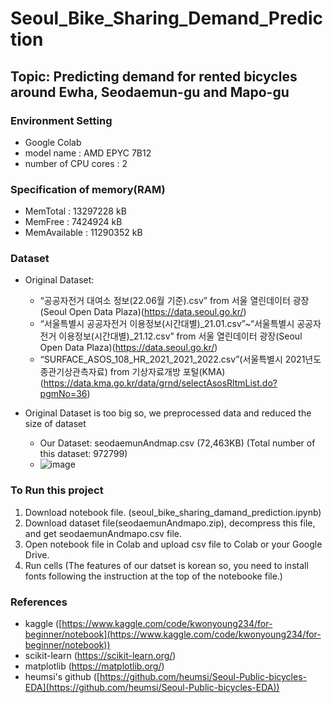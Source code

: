 # Seoul_Bike_Sharing_Demand_Prediction
## Topic: Predicting demand for rented bicycles around Ewha, Seodaemun-gu and Mapo-gu

### Environment Setting
- Google Colab
- model name	: AMD EPYC 7B12
- number of CPU cores : 2

### Specification of memory(RAM)
- MemTotal :       13297228 kB
- MemFree :         7424924 kB
- MemAvailable :   11290352 kB

### Dataset
- Original Dataset: 
    - “공공자전거 대여소 정보(22.06월 기준).csv” from 서울 열린데이터 광장(Seoul Open Data Plaza)(https://data.seoul.go.kr/)
    - “서울특별시 공공자전거 이용정보(시간대별)_21.01.csv”~“서울특별시 공공자전거 이용정보(시간대별)_21.12.csv” from 서울 열린데이터 광장(Seoul Open Data Plaza)(https://data.seoul.go.kr/)
    - “SURFACE_ASOS_108_HR_2021_2021_2022.csv”(서울특별시 2021년도 종관기상관측자료) from 기상자료개방 포털(KMA) (https://data.kma.go.kr/data/grnd/selectAsosRltmList.do?pgmNo=36)

- Original Dataset is too big so, we preprocessed data and reduced the size of dataset
    - Our Dataset: seodaemunAndmap.csv (72,463KB) (Total number of this dataset: 972799)
    - ![image](https://user-images.githubusercontent.com/76611903/208368643-81ae2c38-07aa-4228-bb05-ca7c1adb7868.png)

### To Run this project
1. Download notebook file. (seoul_bike_sharing_damand_prediction.ipynb)
2. Download dataset file(seodaemunAndmapo.zip), decompress this file, and get seodaemunAndmapo.csv file.
3. Open notebook file in Colab and upload csv file to Colab or your Google Drive.
4. Run cells
(The features of our datset is korean so, you need to install fonts following the instruction at the top of the notebooke file.)

### References
- kaggle ([https://www.kaggle.com/code/kwonyoung234/for-beginner/notebook](https://www.kaggle.com/code/kwonyoung234/for-beginner/notebook))
- scikit-learn (https://scikit-learn.org/)
- matplotlib (https://matplotlib.org/)
- heumsi's github ([https://github.com/heumsi/Seoul-Public-bicycles-EDA](https://github.com/heumsi/Seoul-Public-bicycles-EDA))
